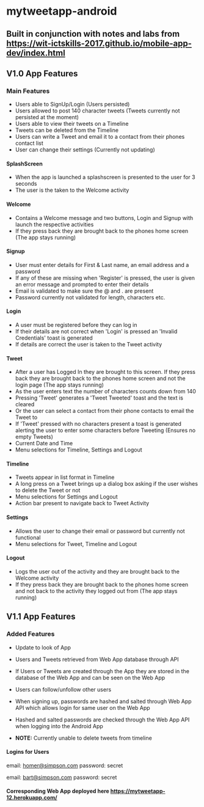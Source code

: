 # mytweetapp-android

## Built in conjunction with notes and labs from https://wit-ictskills-2017.github.io/mobile-app-dev/index.html

## V1.0 App Features

### Main Features
* Users able to SignUp/Login (Users persisted)
* Users allowed to post 140 character tweets (Tweets currently not persisted at the moment)
* Users able to view their tweets on a Timeline
* Tweets can be deleted from the Timeline
* Users can write a Tweet and email it to a contact from their phones contact list
* User can change their settings (Currently not updating)

#### SplashScreen
* When the app is launched a splashscreen is presented to the user for 3 seconds
* The user is the taken to the Welcome activity

#### Welcome
* Contains a Welcome message and two buttons, Login and Signup with launch the respective activities
* If they press back they are brought back to the phones home screen (The app stays running)

#### Signup
* User must enter details for First & Last name, an email address and a password
* If any of these are missing when 'Register' is pressed, the user is given an error message and prompted to enter their details
* Email is validated to make sure the @ and . are present
* Password currently not validated for length, characters etc.

#### Login
* A user must be registered before they can log in
* If their details are not correct when 'Login' is pressed an 'Invalid Credentials' toast is generated
* If details are correct the user is taken to the Tweet activity

#### Tweet
* After a user has Logged In they are brought to this screen. If they press back they are brought back to the phones home screen and not the login page (The app stays running)
* As the user enters text the number of characters counts down from 140
* Pressing 'Tweet' generates a 'Tweet Tweeted' toast and the text is cleared
* Or the user can select a contact from their phone contacts to email the Tweet to
* If 'Tweet' pressed with no characters present a toast is generated alerting the user to enter some characters before Tweeting (Ensures no empty Tweets)
* Current Date and Time
* Menu selections for Timeline, Settings and Logout

#### Timeline
* Tweets appear in list format in Timeline
* A long press on a Tweet brings up a dialog box asking if the user wishes to delete the Tweet or not
* Menu selections for Settings and Logout
* Action bar present to navigate back to Tweet Activity

#### Settings
* Allows the user to change their email or password but currently not functional
* Menu selections for Tweet, Timeline and Logout

#### Logout
* Logs the user out of the activity and they are brought back to the Welcome activity
* If they press back they are brought back to the phones home screen and not back to the activity they logged out from (The app stays running)

## V1.1 App Features

### Added Features
* Update to look of App
* Users and Tweets retrieved from Web App database through API
* If Users or Tweets are created through the App they are stored in the database of the Web App and can be seen on the Web App
* Users can follow/unfollow other users
* When signing up, passwords are hashed and salted through Web App API which allows login for same user on the Web App
* Hashed and salted passwords are checked through the Web App API when logging into the Android App

* __NOTE:__ Currently unable to delete tweets from timeline

#### Logins for Users
email: homer@simpson.com
password: secret

email: bart@simpson.com
password: secret

#### Corresponding Web App deployed here https://mytweetapp-12.herokuapp.com/
